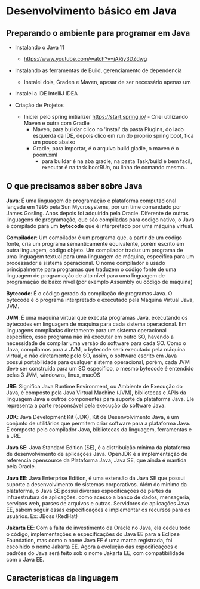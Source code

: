 # Desenvolvimento básico em Java

## Preparando o ambiente para programar em Java

- Instalando o Java 11
  - https://www.youtube.com/watch?v=jARiy3DZdwg
- Instalando as ferramentas de Build, gerenciamento de dependencia
  - Instalei dois, Graden e Maven, apesar de ser necessário apenas um
- Instalei a IDE IntelliJ IDEA

- Criação de Projetos
  - Iniciei pelo spring initializer https://start.spring.io/ - Criei utilizando Maven e outra com Gradle
    - Maven, para buildar clico no 'instal' da pasta Plugins, do lado esquerda da IDE, depois clico em run do proprio spring boot, fica um pouco abaixo
    - Gradle, para importar, é o arquivo build.gladle, o maven é o poom.xml
      - para buildar é na aba gradle, na pasta Task/build é bem facil, executar é na task bootRUn, ou linha de comando mesmo..

## O que precisamos saber sobre Java

**Java**: É uma linguagem de programação e plataforma computacional lançada em 1995 pela Sun Mycrosystems, por um time comandado por James Gosling. Anos depois foi adquirida pela Oracle. Diferente de outras linguagens de programação, que são compiladas para codigo nativo, o Java é compilado para um **bytecode** que é interpretado por uma máquina virtual.

**Compilador**: Um compilador é um programa que, a partir de um código fonte, cria um programa semanticamente equivalente, porém escrito em outra linguagem, código objeto. Um compilador traduz um programa de uma linguagem textual para uma linguagem de máquina, especifica para um processador e sistema operacional.
O nome compilador é usado principalmente para programas que traduzem o código fonte de uma linguagem de programação de alto nível para uma linguagem de programação de baixo nivel (por exemplo Assembly ou código de máquina)

**Bytecode**: É o código gerado da compilação de programas Java. O bytecode é o programa interpretado e executado pela Máquina Virtual Java, JVM.

**JVM**: É uma máquina virtual que executa programas Java, executando os bytecodes em linguagem de maquina para cada sistema operacional.
Em linguagens compiladas diretamente para um sistema operacional especifico, esse programa não irá executar em outro SO, havendo a necessidade de compilar uma versão do software para cada SO.
Como o Java, compilamos para a JVM, o bytecode será executado pela máquina virtual, e não diretamente pelo SO, assim, o software escrito em Java possui portabilidade para qualquer sistema operacional, porém, cada JVM deve ser construida para um SO especifico, o mesmo bytecode é entendido pelas 3 JVM, windowns, linux, macOS

**JRE**: Significa Java Runtime Environment, ou Ambiente de Execução do Java, é composto pela Java Virtual Machine (JVM), bibliotecas e APIs da linguagem Java e outros componentes para suporte da plataforma Java.
Ele representa a parte responsável pela execução do software Java.

**JDK**: Java Development Kit (JDK), Kit de Desenvolvimento Java, é um conjunto de utilitários que permitem criar software para a plataforma Java. É composto pelo compilador Java, bibliotecas da linguagem, ferramentas e a JRE.

**Java SE**: Java Standard Edition (SE), é a distribuição mínima da plataforma de desenvolvimento de aplicações Java.
OpenJDK é a implementação de referencia opensource da Plataforma Java, Java SE, que ainda é mantida pela Oracle.

**Java EE**: Java Enterprise Edition, é uma extensão da Java SE que possui suporte a desenvolvimento de sistemas corporativos.
Além do minimo da plataforma, o Java SE possui diversas especificações de partes da infraestrutura de aplicações. como acesso a banco de dados, mensageria, serviços web, parses de arquivos e outras.
Servidores de aplicações Java EE, sabem seguir essas especificações e implementar os recursos para os usuários. Ex: JBoss (RedHat)

**Jakarta EE**: Com a falta de investimento da Oracle no Java, ela cedeu todo o código, implementações e especificações do Java EE para a Eclipse Foundation, mas como o nome Java EE é uma marca registrada, foi escolhido o nome Jakarta EE.
Agora a evolução das especificaçoes e padrões do Java será feito sob o nome Jakarta EE, com compatibilidade com o Java EE.

## Caracteristicas da linguagem
